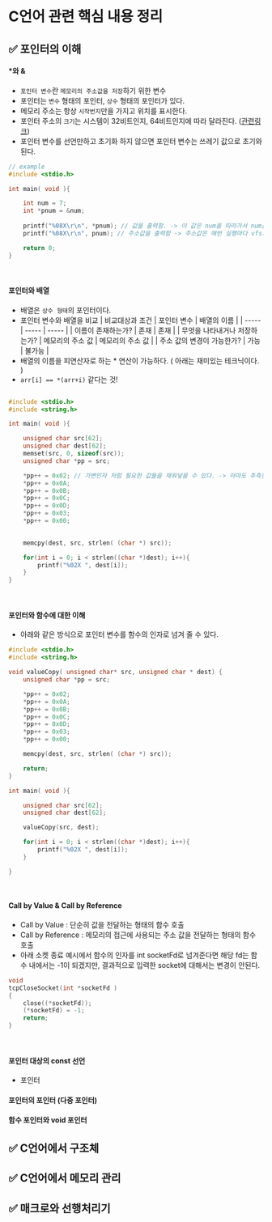 # C언어 관련 핵심 내용 정리

## ✅ 포인터의 이해

#### *와 &
- `포인터 변수`란 `메모리의 주소값을 저장`하기 위한 변수
- 포인터는 `변수` 형태의 포인터, `상수` 형태의 포인터가 있다.
- 메모리 주소는 항상 `시작번지`만을 가지고 위치를 표시한다.
- 포인터 주소의 `크기`는 시스템이 32비트인지, 64비트인지에 따라 달라진다. ([관련링크](https://velog.io/@apt0/%EC%BB%B4%ED%93%A8%ED%84%B0%EC%9D%98-%EC%A3%BC%EC%86%8C%ED%91%9C%ED%98%84-%ED%8F%AC%EC%9D%B8%ED%84%B0%EC%9D%98-%ED%81%AC%EA%B8%B0-%ED%91%9C%ED%98%84%EA%B0%80%EB%8A%A5%ED%95%9C-%EB%A9%94%EB%AA%A8%EB%A6%AC-%EC%A3%BC%EC%86%8C%EA%B0%80-%ED%81%AC%EB%A9%B4-%EC%A2%8B%EC%9D%80-%EC%9D%B4%EC%9C%A0))
- 포인터 변수를 선언만하고 초기화 하지 않으면 포인터 변수는 쓰레기 값으로 초기와 된다.

```C
// example
#include <stdio.h>

int main( void ){

    int num = 7;
    int *pnum = &num;
    
    printf("%08X\r\n", *pnum); // 값을 출력함. -> 이 값은 num을 따라가서 num을 출력하는 것
    printf("%08X\r\n", pnum); // 주소값을 출력함 -> 주소값은 매번 실행마다 vfs가 배정하기 때문에 달라질 수 있음

    return 0;
}
```

<br/>


#### 포인터와 배열
- 배열은 `상수 형태`의 포인터이다.
- 포인터 변수와 배열을 비교
  | 비교대상과 조건 | 포인터 변수 | 배열의 이름 |
  | ----- | ----- | ----- |
  | 이름이 존재하는가? | 존재 | 존재 |
  | 무엇을 나타내거나 저장하는가? | 메모리의 주소 값 | 메모리의 주소 값 |
  | 주소 값의 변경이 가능한가? | 가능 | 불가능 |
- 배열의 이름을 피연산자로 하는 * 연산이 가능하다. ( 아래는 재미있는 테크닉이다. )
- `arr[i] == *(arr+i)` 같다는 것!

```C

#include <stdio.h>
#include <string.h>

int main( void ){

    unsigned char src[62];
    unsigned char dest[62];
    memset(src, 0, sizeof(src));
    unsigned char *pp = src;

    *pp++ = 0x02; // 가변인자 처럼 필요한 값들을 채워넣을 수 있다. -> 아마도 추측컨데 append 메서드들이 이런식으로 동작할 것 같다.
    *pp++ = 0x0A;
    *pp++ = 0x0B;
    *pp++ = 0x0C;
    *pp++ = 0x0D;
    *pp++ = 0x03;
    *pp++ = 0x00;

    
    memcpy(dest, src, strlen( (char *) src));

    for(int i = 0; i < strlen((char *)dest); i++){
        printf("%02X ", dest[i]);
    }
}

```


<br/>


#### 포인터와 함수에 대한 이해
- 아래와 같은 방식으로 포인터 변수를 함수의 인자로 넘겨 줄 수 있다.
```C
#include <stdio.h>
#include <string.h>

void valueCopy( unsigned char* src, unsigned char * dest) {
    unsigned char *pp = src;

    *pp++ = 0x02;
    *pp++ = 0x0A;
    *pp++ = 0x0B;
    *pp++ = 0x0C;
    *pp++ = 0x0D;
    *pp++ = 0x03;
    *pp++ = 0x00;

    memcpy(dest, src, strlen( (char *) src));

    return;
}

int main( void ){

    unsigned char src[62];
    unsigned char dest[62];

    valueCopy(src, dest);

    for(int i = 0; i < strlen((char *)dest); i++){
        printf("%02X ", dest[i]);
    }

}
```

<br/>


#### Call by Value & Call by Reference
- Call by Value : 단순히 값을 전달하는 형태의 함수 호출
- Call by Reference : 메모리의 접근에 사용되는 주소 값을 전달하는 형태의 함수 호출
- 아래 소켓 종료 예시에서 함수의 인자를 int socketFd로 넘겨준다면 해당 fd는 함수 내에서는 -1이 되겠지만, 결과적으로 입력한 socket에 대해서는 변경이 안된다.

```C
void
tcpCloseSocket(int *socketFd )
{
    close((*socketFd));
    (*socketFd) = -1;
    return;
}
```

<br/>

#### 포인터 대상의 const 선언
- 포인터 


#### 포인터의 포인터 (다중 포인터)


#### 함수 포인터와 void 포인터


## ✅ C언어에서 구조체


## ✅ C언어에서 메모리 관리


## ✅ 매크로와 선행처리기
